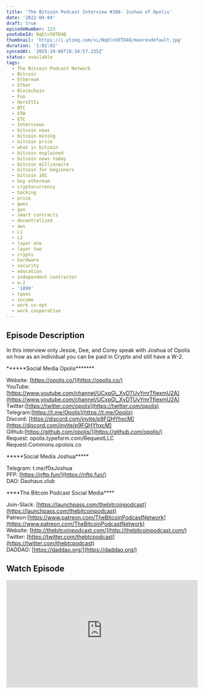 ```yaml
---
title: 'The Bitcoin Podcast Interview #388- Joshua of Opolis'
date: '2022-04-04'
draft: true
episodeNumber: 123
youtubeId: Nqbln50TD4Q
thumbnail: 'https://i.ytimg.com/vi/Nqbln50TD4Q/maxresdefault.jpg'
duration: '1:02:02'
syncedAt: '2025-10-06T18:34:57.235Z'
status: available
tags:
  - The Bitcoin Podcast Network
  - Bitcoin
  - Ethereum
  - Ether
  - Blockchain
  - Fun
  - HereItIs
  - BTC
  - ETH
  - ETC
  - Interviews
  - bitcoin news
  - bitcoin mining
  - bitcoin price
  - what is bitcoin
  - bitcoin explained
  - bitcoin news today
  - bitcoin millionaire
  - bitcoin for beginners
  - bitcoin 101
  - buy ethereum
  - cryptocurrency
  - hacking
  - price
  - gwei
  - gas
  - smart contracts
  - decentralized
  - aws
  - L1
  - L2
  - layer one
  - layer two
  - crypto
  - hardware
  - security
  - education
  - independent contractor
  - w-2
  - '1099'
  - taxes
  - income
  - work co-opt
  - work cooperative
---
```

## Episode Description

In this interview only Jessie, Dee, and Corey speak with Joshua of Opolis on how as an individual you can be paid in Crypto and still have a W-2.  
  
\*\*\*\*\*\*Social Media Opolis\*\*\*\*\*\*\*  
  
Website: [https://opolis.co/](https://opolis.co/)  
YouTube: [https://www.youtube.com/channel/UCxpG\_XyDTUvYmrTfiexmU2A](https://www.youtube.com/channel/UCxpG\_XyDTUvYmrTfiexmU2A)  
Twitter:[https://twitter.com/opolis](https://twitter.com/opolis)  
Telegram:[https://t.me/Opolis](https://t.me/Opolis)  
Discord: [https://discord.com/invite/p9FQHYhxcM](https://discord.com/invite/p9FQHYhxcM)  
Github:[https://github.com/opolis/](https://github.com/opolis/)  
Request: opolis.typeform.com/RequestLLC  
Request:Commons.opolois.co  
  
\*\*\*\*\*Social Media Joshua\*\*\*\*\*  
  
Telegram: t.me/f0xJoshua   
PFP: [https://nftp.fun/](https://nftp.fun/)  
DAO: Daohaus.club  
  
\*\*\*\*The Bitcoin Podcast Social Media\*\*\*\*  
  
Join-Slack: [https://launchpass.com/thebitcoinpodcast](https://launchpass.com/thebitcoinpodcast)  
Patreon:[https://www.patreon.com/TheBitcoinPodcastNetwork](https://www.patreon.com/TheBitcoinPodcastNetwork)  
Website: [http://thebitcoinpodcast.com/](http://thebitcoinpodcast.com/)  
Twitter: [https://twitter.com/thebtcpodcast](https://twitter.com/thebtcpodcast)  
DADDAO: [https://daddao.org/](https://daddao.org/)

## Watch Episode

<div style="position: relative; padding-bottom: 56.25%; height: 0; overflow: hidden;">
  <iframe
    src="https://www.youtube-nocookie.com/embed/Nqbln50TD4Q"
    style="position: absolute; top: 0; left: 0; width: 100%; height: 100%;"
    frameborder="0"
    allow="accelerometer; autoplay; clipboard-write; encrypted-media; gyroscope; picture-in-picture"
    allowfullscreen
  ></iframe>
</div>

